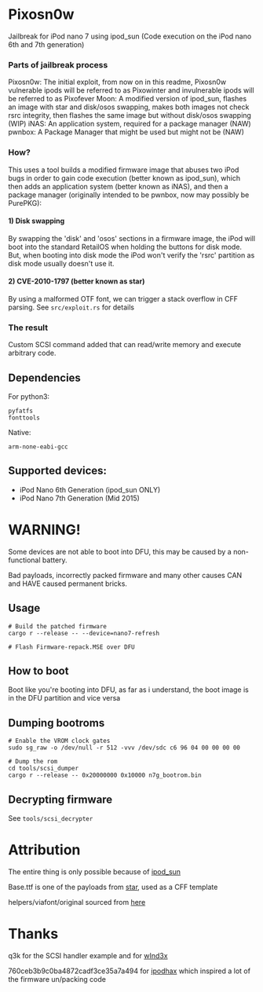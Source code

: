 # Pixosn0w
Jailbreak for iPod nano 7 using ipod_sun (Code execution on the iPod nano 6th and 7th generation)

### Parts of jailbreak process
Pixosn0w: The initial exploit, from now on in this readme, Pixosn0w vulnerable ipods will be referred to as Pixowinter and invulnerable ipods will be referred to as Pixofever
Moon: A modified version of ipod_sun, flashes an image with star and disk/osos swapping, makes both images not check rsrc integrity, then flashes the same image but without disk/osos swapping (WIP)
iNAS: An application system, required for a package manager (NAW)
pwnbox: A Package Manager that might be used but might not be (NAW)
### How?
This uses a tool builds a modified firmware image that abuses two iPod bugs in order to gain code execution (better known as ipod_sun), which then adds an application system (better known as iNAS), and then a package manager (originally intended to be pwnbox, now may possibly be PurePKG):

#### 1) Disk swapping
By swapping the 'disk' and 'osos' sections in a firmware image, the iPod will boot into the standard RetailOS when holding the buttons for disk mode. But, when booting into disk mode the iPod won't verify the 'rsrc' partition as disk mode usually doesn't use it.

#### 2) CVE-2010-1797 (better known as star)
By using a malformed OTF font, we can trigger a stack overflow in CFF parsing. See `src/exploit.rs` for details 

### The result
Custom SCSI command added that can read/write memory and execute arbitrary code.

## Dependencies
For python3:
```
pyfatfs
fonttools
```
Native:
```
arm-none-eabi-gcc
```

## Supported devices:
- iPod Nano 6th Generation (ipod_sun ONLY)
- iPod Nano 7th Generation (Mid 2015)


# WARNING!
Some devices are not able to boot into DFU, this may be caused by a non-functional battery.

Bad payloads, incorrectly packed firmware and many other causes CAN and HAVE caused permanent bricks.

## Usage
```shell
# Build the patched firmware
cargo r --release -- --device=nano7-refresh

# Flash Firmware-repack.MSE over DFU
```

## How to boot
Boot like you're booting into DFU, as far as i understand, the boot image is in the DFU partition and vice versa

## Dumping bootroms
```shell
# Enable the VROM clock gates
sudo sg_raw -o /dev/null -r 512 -vvv /dev/sdc c6 96 04 00 00 00 00

# Dump the rom
cd tools/scsi_dumper
cargo r --release -- 0x20000000 0x10000 n7g_bootrom.bin
```

## Decrypting firmware
See `tools/scsi_decrypter`

# Attribution
The entire thing is only possible because of [ipod_sun](https://github.com/CUB3D/ipod_sun)

Base.ttf is one of the payloads from [star](https://github.com/comex/star), used as a CFF template

helpers/viafont/original sourced from [here](http://www.publicdomainfiles.com/show_file.php?id=13949894425072)


# Thanks
q3k for the SCSI handler example and for [wInd3x](https://github.com/freemyipod/wInd3x)

760ceb3b9c0ba4872cadf3ce35a7a494 for [ipodhax](https://github.com/760ceb3b9c0ba4872cadf3ce35a7a494/ipodhax) which inspired a lot of the firmware un/packing code


